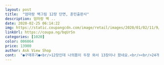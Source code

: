 ```yaml
---
layout: post 
title:  "엄마랑 벽그림 12장 단면, 훈민출판사" 
description: 엄마랑 벽 ..
date: 2020-02-25 06:14:22 
img: https://static.coupangcdn.com/image/retail/images/2020/01/02/11/9/47484286-025e-4d1d-9eba-a1e275d37398.jpg 
linkUrl: https://coupa.ng/bqUrSn 
categories: [1020] 
color: 006064 
price: 13900 
author: Ask View Shop 
cont:  "●구매후기●<br/>12장인데 나의몸이 두장 와서 13장이나 왔네요.<br/><br/>24개월 우리집 꼬마^^<br/>과일야채.<br/> 몸.<br/> 동물, 한글.<br/> 영어.<br/> 숫자.<br/> 공룡.<br/>색깔 ~ 아이가 흥미있어하는 것들로 잘 구성돼있네요.<br/><br/>과일은 실제 사진이라서 더 쉽게 접근하는거 같아요 ㅎ<br/>구매했어요.<br/><br/>딸아인 아이집에 있는 게 너덜너덜해졌는데 적시에 잘사줬다 좋아해서 참 다행이다 싶었죠.<br/> 게다가 대개가 그림형으로 사물이나 동물, 식물 들을  그려놓읏 것뿐이었는데 이건 사실적인 사진형이라 참 좋다, 하대요.<br/> 또 세이펜이 호환돼서 영어와 중국어 설명으로도 들을 수 있는 되게 좋은 거라 합니다.<br/><br/>똥손이라 마구잡이로 가져다 붙였어요.<br/><br/>뭔가 아이와 재밌게 놀아줄 아이템이 필요해서 이것저것 찾아보다 엄마랑 벽그링을 보고 옳다구나! 하고 얼른 구매했어요.<br/><br/>배송은 진짜 빨리 왔고요 ㅎ<br/>벽보을 문이나 벽에 많이 붙여놓으시더라구요.<br/><br/>병풍으로 만들어서 이용하게 우드폼이랑 함께<br/>세워두니 아이도 흥미있어하고<br/>세이펜이랑 연동된다니 나중에 음원도 넣어 이용할까 합니당~<br/>숫자나 한글도 노출시켜주고싶어서<br/>아는건 짚어가며 아는척도 하고 재미있어 하네요^^<br/>아이가 보기 쉽게 정리도 잘 되어 있고~ 그림도 이쁘고 좋네요 ㅎ<br/>아이가 호기심이 많아서 벽그림을 구매했어요 ㅎ<br/>아이랑 재밌게 알아가면 좋을거 같아요  ㅎ<br/>암튼 아이와 코로나19  잘 이겨내는 굿 아이템으로 잘 쓸 것 같아 참  다행이에요.<br/><br/>어수선해 보이는데 벽까지 알록달록하면<br/>이것저것 알아보니<br/>종이 끝 부분에 라운딩처리가 되어 있어서 찔리지도 않고 좋아요<br/>종이가 일반종이가 아니고 무광코팅이 되어 있어서 그런지 좋고요 ㅎ<br/>종이도 잘찢어지지 않는 걸로 날카롭지 않고 둥근 모서리라 아이와 안심하고 잘 놀 수 있겠어요.<br/><br/>집에 아이물건이 점점 늘수록 정리안되고<br/>책은 많이 보여주고 있지만<br/>코로나19를 피해 외할머니집으로 피난온 이십팔개월 하주닌 뛰어놀고 싶고 어린이집 친구들도 보고싶고 아이스크림도 먹고싶은데 비염이 심해서 먹지못하게하니 욕구불만이 쌓일데로 쌓여서 잘 놀다가 장난감을 집어던지고 있네요.<br/><br/>헌데 전 그게 넘 싫다는ㅠㅠ<br/>헐 .<br/>.<br/>  너무 정신없어보일것같아서<br/>12장인데 나의몸이 두장 와서 13장이나 왔네요.<br/><br/>24개월 우리집 꼬마^^<br/>과일야채.<br/> 몸.<br/> 동물, 한글.<br/> 영어.<br/> 숫자.<br/> 공룡.<br/>색깔 ~ 아이가 흥미있어하는 것들로 잘 구성돼있네요.<br/><br/>과일은 실제 사진이라서 더 쉽게 접근하는거 같아요 ㅎ<br/>구매했어요.<br/><br/>딸아인 아이집에 있는 게 너덜너덜해졌는데 적시에 잘사줬다 좋아해서 참 다행이다 싶었죠.<br/> 게다가 대개가 그림형으로 사물이나 동물, 식물 들을  그려놓읏 것뿐이었는데 이건 사실적인 사진형이라 참 좋다, 하대요.<br/> 또 세이펜이 호환돼서 영어와 중국어 설명으로도 들을 수 있는 되게 좋은 거라 합니다.<br/><br/>똥손이라 마구잡이로 가져다 붙였어요.<br/><br/>뭔가 아이와 재밌게 놀아줄 아이템이 필요해서 이것저것 찾아보다 엄마랑 벽그링을 보고 옳다구나! 하고 얼른 구매했어요.<br/><br/>배송은 진짜 빨리 왔고요 ㅎ<br/>벽보을 문이나 벽에 많이 붙여놓으시더라구요.<br/><br/>병풍으로 만들어서 이용하게 우드폼이랑 함께<br/>세워두니 아이도 흥미있어하고<br/>세이펜이랑 연동된다니 나중에 음원도 넣어 이용할까 합니당~<br/>숫자나 한글도 노출시켜주고싶어서<br/>아는건 짚어가며 아는척도 하고 재미있어 하네요^^<br/>아이가 보기 쉽게 정리도 잘 되어 있고~ 그림도 이쁘고 좋네요 ㅎ<br/>아이가 호기심이 많아서 벽그림을 구매했어요 ㅎ<br/>아이랑 재밌게 알아가면 좋을거 같아요  ㅎ<br/>암튼 아이와 코로나19  잘 이겨내는 굿 아이템으로 잘 쓸 것 같아 참  다행이에요.<br/><br/>어수선해 보이는데 벽까지 알록달록하면<br/>이것저것 알아보니<br/>종이 끝 부분에 라운딩처리가 되어 있어서 찔리지도 않고 좋아요<br/>종이가 일반종이가 아니고 무광코팅이 되어 있어서 그런지 좋고요 ㅎ<br/>종이도 잘찢어지지 않는 걸로 날카롭지 않고 둥근 모서리라 아이와 안심하고 잘 놀 수 있겠어요.<br/><br/>집에 아이물건이 점점 늘수록 정리안되고<br/>책은 많이 보여주고 있지만<br/>코로나19를 피해 외할머니집으로 피난온 이십팔개월 하주닌 뛰어놀고 싶고 어린이집 친구들도 보고싶고 아이스크림도 먹고싶은데 비염이 심해서 먹지못하게하니 욕구불만이 쌓일데로 쌓여서 잘 놀다가 장난감을 집어던지고 있네요.<br/><br/>헌데 전 그게 넘 싫다는ㅠㅠ<br/>헐 .<br/>.<br/>  너무 정신없어보일것같아서<br/>12장인데 나의몸이 두장 와서 13장이나 왔네요.<br/><br/>24개월 우리집 꼬마^^<br/>과일야채.<br/> 몸.<br/> 동물, 한글.<br/> 영어.<br/> 숫자.<br/> 공룡.<br/>색깔 ~ 아이가 흥미있어하는 것들로 잘 구성돼있네요.<br/><br/>과일은 실제 사진이라서 더 쉽게 접근하는거 같아요 ㅎ<br/>구매했어요.<br/><br/>딸아인 아이집에 있는 게 너덜너덜해졌는데 적시에 잘사줬다 좋아해서 참 다행이다 싶었죠.<br/> 게다가 대개가 그림형으로 사물이나 동물, 식물 들을  그려놓읏 것뿐이었는데 이건 사실적인 사진형이라 참 좋다, 하대요.<br/> 또 세이펜이 호환돼서 영어와 중국어 설명으로도 들을 수 있는 되게 좋은 거라 합니다.<br/><br/>똥손이라 마구잡이로 가져다 붙였어요.<br/><br/>뭔가 아이와 재밌게 놀아줄 아이템이 필요해서 이것저것 찾아보다 엄마랑 벽그링을 보고 옳다구나! 하고 얼른 구매했어요.<br/><br/>배송은 진짜 빨리 왔고요 ㅎ<br/>벽보을 문이나 벽에 많이 붙여놓으시더라구요.<br/><br/>병풍으로 만들어서 이용하게 우드폼이랑 함께<br/>세워두니 아이도 흥미있어하고<br/>세이펜이랑 연동된다니 나중에 음원도 넣어 이용할까 합니당~<br/>숫자나 한글도 노출시켜주고싶어서<br/>아는건 짚어가며 아는척도 하고 재미있어 하네요^^<br/>아이가 보기 쉽게 정리도 잘 되어 있고~ 그림도 이쁘고 좋네요 ㅎ<br/>아이가 호기심이 많아서 벽그림을 구매했어요 ㅎ<br/>아이랑 재밌게 알아가면 좋을거 같아요  ㅎ<br/>암튼 아이와 코로나19  잘 이겨내는 굿 아이템으로 잘 쓸 것 같아 참  다행이에요.<br/><br/>어수선해 보이는데 벽까지 알록달록하면<br/>이것저것 알아보니<br/>종이 끝 부분에 라운딩처리가 되어 있어서 찔리지도 않고 좋아요<br/>종이가 일반종이가 아니고 무광코팅이 되어 있어서 그런지 좋고요 ㅎ<br/>종이도 잘찢어지지 않는 걸로 날카롭지 않고 둥근 모서리라 아이와 안심하고 잘 놀 수 있겠어요.<br/><br/>집에 아이물건이 점점 늘수록 정리안되고<br/>책은 많이 보여주고 있지만<br/>코로나19를 피해 외할머니집으로 피난온 이십팔개월 하주닌 뛰어놀고 싶고 어린이집 친구들도 보고싶고 아이스크림도 먹고싶은데 비염이 심해서 먹지못하게하니 욕구불만이 쌓일데로 쌓여서 잘 놀다가 장난감을 집어던지고 있네요.<br/><br/>헌데 전 그게 넘 싫다는ㅠㅠ<br/>헐 .<br/>.<br/>  너무 정신없어보일것같아서<br/>" 
---
```

